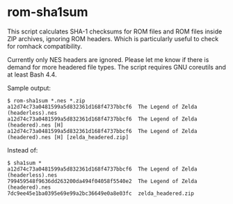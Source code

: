# rom-sha1sum
This script calculates SHA-1 checksums for ROM files and ROM files inside ZIP archives, ignoring ROM headers. Which is particularly useful to check for romhack compatibility.

Currently only NES headers are ignored. Please let me know if there is demand for more headered file types.
The script requires GNU coreutils and at least Bash 4.4.

Sample output:

```
$ rom-sha1sum *.nes *.zip
a12d74c73a0481599a5d832361d168f4737bbcf6  The Legend of Zelda (headerless).nes
a12d74c73a0481599a5d832361d168f4737bbcf6  The Legend of Zelda (headered).nes [H]
a12d74c73a0481599a5d832361d168f4737bbcf6  The Legend of Zelda (headered).nes [H] [zelda_headered.zip]
```

Instead of:

```
$ sha1sum *
a12d74c73a0481599a5d832361d168f4737bbcf6  The Legend of Zelda (headerless).nes
799459548f9636dd263200da494f04058f5540e2  The Legend of Zelda (headered).nes
7dc9ee45e1ba0395e69e99a2bc36649e0a8e03fc  zelda_headered.zip
```
